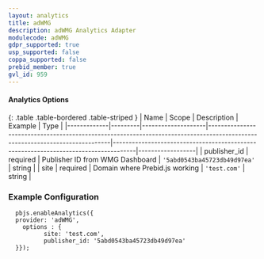 ```yaml
---
layout: analytics
title: adWMG
description: adWMG Analytics Adapter
modulecode: adWMG
gdpr_supported: true
usp_supported: false
coppa_supported: false
prebid_member: true
gvl_id: 959
---
```


#### Analytics Options

{: .table .table-bordered .table-striped }
| Name         | Scope              | Description                                                                                                                 | Example                                                                             | Type             |
|-------------|---------|--------------------|-----------------------------------------------------------------------------------------------------------------------------|-------------------------------------------------------------------------------------|------------------|
| publisher_id | required  | Publisher ID from WMG Dashboard | `'5abd0543ba45723db49d97ea'`  | string |
| site | required | Domain where Prebid.js working   | `'test.com'` | string |


### Example Configuration

```
  pbjs.enableAnalytics({
  provider: 'adWMG',
    options : {
          site: 'test.com',
          publisher_id: '5abd0543ba45723db49d97ea'
  }});
```
